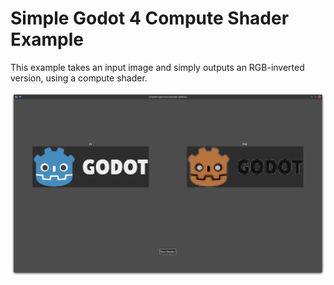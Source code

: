 # Simple Godot 4 Compute Shader Example

This example takes an input image and simply outputs an RGB-inverted version, using a compute shader.

![Runtime Screenshot](preview.png)